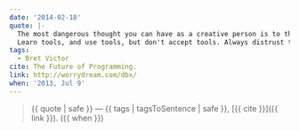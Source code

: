 ```yaml
---
date: '2014-02-18'
quote: |-
  The most dangerous thought you can have as a creative person is to think you know what you're doing.
  Learn tools, and use tools, but don't accept tools. Always distrust them; always be alert for alternative ways of thinking.
tags:
  - Bret Victor
cite: The Future of Programming.
link: http://worrydream.com/dbx/
when: '2013, Jul 9'
---
```


> {{ quote | safe }}
> — {{ tags | tagsToSentence | safe }}, [{{ cite }}]({{ link }}). ({{ when }})
